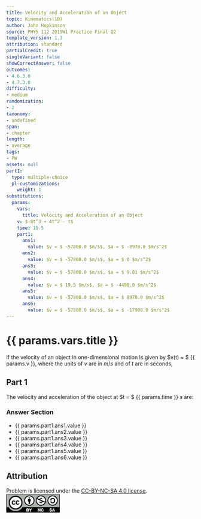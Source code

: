 ```yaml
---
title: Velocity and Acceleration of an Object
topic: Kinematics(1D)
author: John Hopkinson
source: PHYS 112 2019W1 Practice Final Q2
template_version: 1.3
attribution: standard
partialCredit: true
singleVariant: false
showCorrectAnswer: false
outcomes:
- 4.6.3.0
- 4.7.3.0
difficulty:
- medium
randomization:
- 2
taxonomy:
- undefined
span:
- chapter
length:
- average
tags:
- PW
assets: null
part1:
  type: multiple-choice
  pl-customizations:
    weight: 1
substitutions:
  params:
    vars:
      title: Velocity and Acceleration of an Object
    v: $-8t^3 + 4t^2 - t$
    time: 19.5
    part1:
      ans1:
        value: $v = $ -57800.0 $m/s$, $a = $ -8970.0 $m/s^2$
      ans2:
        value: $v = $ -57800.0 $m/s$, $a = $ 0 $m/s^2$
      ans3:
        value: $v = $ -57800.0 $m/s$, $a = $ 9.81 $m/s^2$
      ans4:
        value: $v = $ 19.5 $m/s$, $a = $ -4490.0 $m/s^2$
      ans5:
        value: $v = $ -57800.0 $m/s$, $a = $ 8970.0 $m/s^2$
      ans6:
        value: $v = $ -57800.0 $m/s$, $a = $ -17900.0 $m/s^2$
---
```

# {{ params.vars.title }}
If the velocity of an object in one-dimensional motion is given by $v(t) = $ {{ params.v }}, where the units of $v$ are in $m/s$ and of $t$ are in seconds,

## Part 1

The velocity and acceleration of the object at $t = $ {{ params.time }} $s$ are:

### Answer Section

- {{ params.part1.ans1.value }}
- {{ params.part1.ans2.value }}
- {{ params.part1.ans3.value }}
- {{ params.part1.ans4.value }}
- {{ params.part1.ans5.value }}
- {{ params.part1.ans6.value }}

## Attribution

Problem is licensed under the [CC-BY-NC-SA 4.0 license](https://creativecommons.org/licenses/by-nc-sa/4.0/).<br> ![The Creative Commons 4.0 license requiring attribution-BY, non-commercial-NC, and share-alike-SA license.](https://raw.githubusercontent.com/firasm/bits/master/by-nc-sa.png)